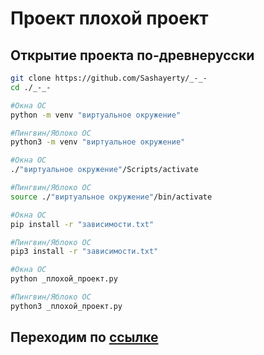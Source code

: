 # Проект плохой проект

## Открытие проекта по-древнерусски

```bash
git clone https://github.com/Sashayerty/_-_-
cd ./_-_-

#Окна ОС
python -m venv "виртуальное окружение"

#Пингвин/Яблоко ОС
python3 -m venv "виртуальное окружение"

#Окна ОС
./"виртуальное окружение"/Scripts/activate

#Пингвин/Яблоко ОС
source ./"виртуальное окружение"/bin/activate

#Окна ОС
pip install -r "зависимости.txt"

#Пингвин/Яблоко ОС
pip3 install -r "зависимости.txt"

#Окна ОС
python _плохой_проект.py

#Пингвин/Яблоко ОС
python3 _плохой_проект.py
```

## Переходим по [ссылке](http://127.0.0.1:5000/главная)
